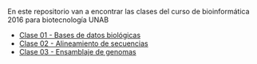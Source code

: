 En este repositorio van a encontrar las clases del curso de bioinformática 2016 para biotecnología UNAB

- [Clase 01 - Bases de datos biológicas](https://github.com/bioinf-biotec/clases_bioinf/raw/master/clase01.pdf)
- [Clase 02 - Alineamiento de secuencias](https://github.com/bioinf-biotec/clases_bioinf/raw/master/clase02.pdf)  
- [Clase 03 - Ensamblaje de genomas](https://github.com/bioinf-biotec/clases_bioinf/raw/master/c03.pdf)  
